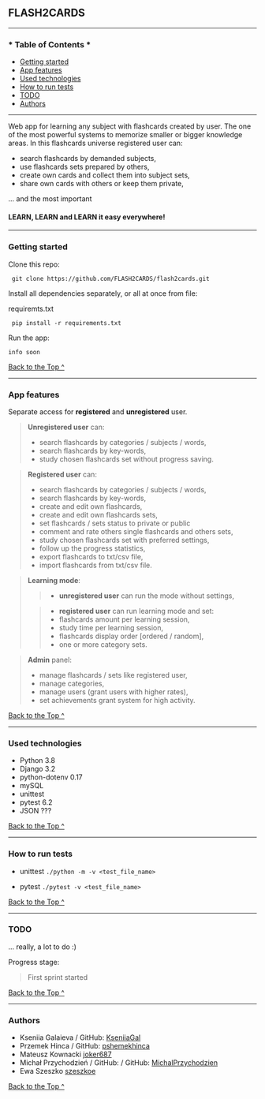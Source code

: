 ## FLASH2CARDS

---

### * Table of Contents *

- [Getting started](#Getting-started)
- [App features](#App-features)
- [Used technologies](#Used-technologies)
- [How to run tests](#How-to-run-tests)
- [TODO](#TODO)
- [Authors](#Authors)

---

Web app for learning any subject with flashcards created by user. 
The one of the most powerful systems to memorize smaller or bigger knowledge areas.
In this flashcards universe registered user can: 
- search flashcards by demanded subjects, 
- use flashcards sets prepared by others,
- create own cards and collect them into subject sets,
- share own cards with others or keep them private,

... and the most important 

#### LEARN, LEARN and LEARN it easy everywhere!

---

### Getting started

Clone this repo:

``` git clone https://github.com/FLASH2CARDS/flash2cards.git```

Install all dependencies separately, or all at once from file:

requiremts.txt

``` pip install -r requirements.txt```

Run the app:

```info soon```

[Back to the Top ^](#FLASH2CARDS)

---
### App features

Separate access for **registered** and **unregistered** user.

> **Unregistered user** can:
>- search flashcards by categories / subjects / words,
>- search flashcards by key-words,
>- study chosen flashcards set without progress saving.


> **Registered user** can:
>- search flashcards by categories / subjects / words,
>- search flashcards by key-words,
>- create and edit own flashcards,
>- create and edit own flashcards sets,
>- set flashcards / sets status to private or public
>- comment and rate others single flashcards and others sets,
>- study chosen flashcards set with preferred settings,
>- follow up the progress statistics, 
>- export flashcards to txt/csv file, 
>- import flashcards from txt/csv file.

> **Learning mode**:
>>- **unregistered user** can run the mode without settings,
>
>>- **registered user** can run learning mode and set:
>>  - flashcards amount per learning session,
>>  - study time per learning session,
>>  - flashcards display order [ordered / random],
>>  - one or more category sets.

>**Admin** panel:
>- manage flashcards / sets like registered user,
>- manage categories,
>- manage users (grant users with higher rates),
>- set achievements grant system for high activity.

[Back to the Top ^](#FLASH2CARDS)


---
### Used technologies

- Python 3.8
- Django 3.2
- python-dotenv 0.17
- mySQL
- unittest
- pytest 6.2
- JSON ???

[Back to the Top ^](#FLASH2CARDS)

---

### How to run tests

- unittest ```./python -m -v <test_file_name>```
  
- pytest ```./pytest -v <test_file_name>```

[Back to the Top ^](#FLASH2CARDS)

---

### TODO

... really, a lot to do :)

Progress stage:

> First sprint started

[Back to the Top ^](#FLASH2CARDS)

---
### Authors

- Kseniia Galaieva / GitHub: [KseniiaGal](https://github.com/KseniiaGal)
- Przemek Hinca / GitHub: [pshemekhinca](https://github.com/pshemekhinca)
- Mateusz Kownacki [joker687](https://github.com/joker687)
- Michał Przychodzień / GitHub: / GitHub: [MichalPrzychodzien](https://github.com/MichalPrzychodzien)
- Ewa Szeszko [szeszkoe](https://github.com/szeszkoe)

[Back to the Top ^](#FLASH2CARDS)

